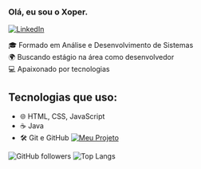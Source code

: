### Olá, eu sou o Xoper. 
[![LinkedIn](https://img.shields.io/badge/LinkedIn-0077B5?style=for-the-badge&logo=linkedin&logoColor=white)](https://www.linkedin.com/in/pedro-barros-399b41270/)

🎓 Formado em Análise e Desenvolvimento de Sistemas  
🌍 Buscando estágio na área como desenvolvedor  
💻 Apaixonado por tecnologias 

## Tecnologias que uso:
- 🌐 HTML, CSS, JavaScript
- ☕ Java
- 🛠️ Git e GitHub
[![Meu Projeto](https://img.shields.io/badge/Meu_Projeto-Node.js-339933)](LINK_DO_SEU_REPOSITORIO)

![GitHub followers](https://img.shields.io/github/followers/SeuUsuario?style=social)
![Top Langs](https://github-readme-stats.vercel.app/api/top-langs/?username=SeuUsuario&layout=compact)

